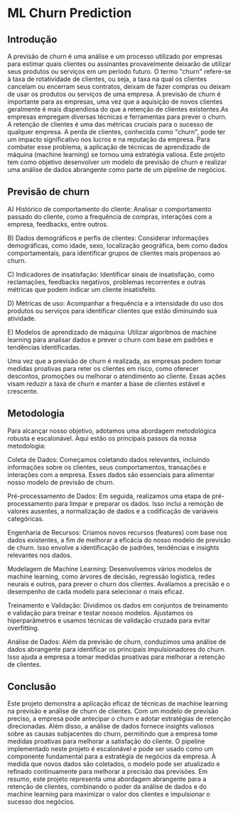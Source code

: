 # ML Churn Prediction

## Introdução 

A previsão de churn é uma análise e um processo utilizado por empresas para estimar quais clientes ou assinantes provavelmente deixarão de utilizar seus produtos ou serviços em um período futuro. O termo "churn" refere-se à taxa de rotatividade de clientes, ou seja, a taxa na qual os clientes cancelam ou encerram seus contratos, deixam de fazer compras ou deixam de usar os produtos ou serviços de uma empresa. A previsão de churn é importante para as empresas, uma vez que a aquisição de novos clientes geralmente é mais dispendiosa do que a retenção de clientes existentes.As empresas empregam diversas técnicas e ferramentas para prever o churn. A retenção de clientes é uma das métricas cruciais para o sucesso de qualquer empresa. A perda de clientes, conhecida como "churn", pode ter um impacto significativo nos lucros e na reputação da empresa. Para combater esse problema, a aplicação de técnicas de aprendizado de máquina (machine learning) se tornou uma estratégia valiosa. 
Este projeto tem como objetivo desenvolver um modelo de previsão de churn e realizar uma análise de dados abrangente como parte de um pipeline de negócios.

## Previsão de churn 

A) Histórico de comportamento do cliente: Analisar o comportamento passado do cliente, como a frequência de compras, interações com a empresa, feedbacks, entre outros.

B) Dados demográficos e perfis de clientes: Considerar informações demográficas, como idade, sexo, localização geográfica, bem como dados comportamentais, para identificar grupos de clientes mais propensos ao churn.

C) Indicadores de insatisfação: Identificar sinais de insatisfação, como reclamações, feedbacks negativos, problemas recorrentes e outras métricas que podem indicar um cliente insatisfeito.

D) Métricas de uso: Acompanhar a frequência e a intensidade do uso dos produtos ou serviços para identificar clientes que estão diminuindo sua atividade.

E) Modelos de aprendizado de máquina: Utilizar algoritmos de machine learning para analisar dados e prever o churn com base em padrões e tendências identificadas.

Uma vez que a previsão de churn é realizada, as empresas podem tomar medidas proativas para reter os clientes em risco, como oferecer descontos, promoções ou melhorar o atendimento ao cliente. Essas ações visam reduzir a taxa de churn e manter a base de clientes estável e crescente.

## Metodologia

Para alcançar nosso objetivo, adotamos uma abordagem metodológica robusta e escalonável. Aqui estão os principais passos da nossa metodologia:

Coleta de Dados: Começamos coletando dados relevantes, incluindo informações sobre os clientes, seus comportamentos, transações e interações com a empresa. Esses dados são essenciais para alimentar nosso modelo de previsão de churn.

Pré-processamento de Dados: Em seguida, realizamos uma etapa de pré-processamento para limpar e preparar os dados. Isso inclui a remoção de valores ausentes, a normalização de dados e a codificação de variáveis categóricas.

Engenharia de Recursos: Criamos novos recursos (features) com base nos dados existentes, a fim de melhorar a eficácia do nosso modelo de previsão de churn. Isso envolve a identificação de padrões, tendências e insights relevantes nos dados.

Modelagem de Machine Learning: Desenvolvemos vários modelos de machine learning, como árvores de decisão, regressão logística, redes neurais e outros, para prever o churn dos clientes. Avaliamos a precisão e o desempenho de cada modelo para selecionar o mais eficaz.

Treinamento e Validação: Dividimos os dados em conjuntos de treinamento e validação para treinar e testar nossos modelos. Ajustamos os hiperparâmetros e usamos técnicas de validação cruzada para evitar overfitting.

Análise de Dados: Além da previsão de churn, conduzimos uma análise de dados abrangente para identificar os principais impulsionadores do churn. Isso ajuda a empresa a tomar medidas proativas para melhorar a retenção de clientes.

## Conclusão

Este projeto demonstra a aplicação eficaz de técnicas de machine learning na previsão e análise de churn de clientes. Com um modelo de previsão preciso, a empresa pode antecipar o churn e adotar estratégias de retenção direcionadas. Além disso, a análise de dados fornece insights valiosos sobre as causas subjacentes do churn, permitindo que a empresa tome medidas proativas para melhorar a satisfação do cliente. O pipeline implementado neste projeto é escalonável e pode ser usado como um componente fundamental para a estratégia de negócios da empresa. À medida que novos dados são coletados, o modelo pode ser atualizado e refinado continuamente para melhorar a precisão das previsões.
Em resumo, este projeto representa uma abordagem abrangente para a retenção de clientes, combinando o poder da análise de dados e do machine learning para maximizar o valor dos clientes e impulsionar o sucesso dos negócios.
